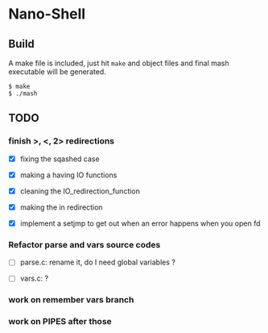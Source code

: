 # Nano-Shell

## Build

A make file is included, just hit `make` and object files and final mash 
executable will be generated.

```
$ make
$ ./mash
```

## TODO

### finish >, <, 2> redirections

* [x] fixing the sqashed case

* [x] making a having IO functions

* [x] cleaning the IO_redirection_function

* [x] making the in redirection

* [x] implement a setjmp to get out when an error happens when you open fd

### Refactor parse and vars source codes
	
* [ ] parse.c: rename it, do I need global variables ?

* [ ] vars.c: ?
	

### work on remember vars branch


### work on PIPES after those



